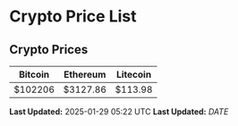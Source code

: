 # Crypto Price List

## Crypto Prices
| Bitcoin | Ethereum | Litecoin |
| ------- | -------- | -------- |
| $102206 | $3127.86 | $113.98 |
**Last Updated:** 2025-01-29 05:22 UTC
**Last Updated:** $DATE$

